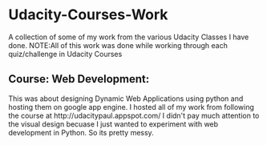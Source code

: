 # Udacity-Courses-Work
A collection of some of my work from the various Udacity Classes I have done.
NOTE:All of this work was done while working through each quiz/challenge in Udacity Courses 

<H2>Course: Web Development:</H2> 
This was about designing Dynamic Web Applications using python and hosting them on google app engine. I hosted all of my work from following the course at 
    http://udacitypaul.appspot.com/ I didn't pay much attention to the visual design becuase I just wanted to experiment with web development in Python. So its pretty messy.
